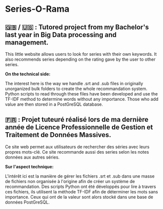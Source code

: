 # Series-O-Rama
## 🇬🇧 / 🇺🇸 : Tutored project from my Bachelor's last year in Big Data processing and management.  

This little website allows users to look for series with their own keywords. It also recommends series depending on the rating gave by the user to other series.

**On the technical side:**

The interest here is the way we handle .srt and .sub files in originally unorganized bulk folders to create the whole recommandation system.
Python scripts to read through these files have been developed and use the TF-IDF method to determine words without any importance. Those who add value are then stored in a PostGreSQL database.

## 🇫🇷 : Projet tuteuré réalisé lors de ma dernière année de Licence Professionnelle de Gestion et Traitement de Données Massives.

Ce site web permet aux utilisateurs de rechercher des séries avec leurs propres mots-clé. Ce site recommande aussi des series selon les notes données aux autres séries.

**Sur l'aspect technique:**

L'intérêt ici est la manière de gérer les fichiers .srt et .sub dans une masse de fichiers non organisée à l'origine afin de créer un système de recommandation.
Des scripts Python ont été développés pour lire à travers ces fichiers, ils utilisent la méthode TF-IDF afin de déterminer les mots sans importance. Ceux qui ont de la valeur sont alors stocké dans une base de données PostGreSQL. 

